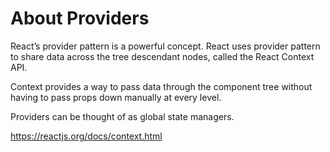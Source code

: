 # About Providers
React’s provider pattern is a powerful concept. React uses provider pattern to share data across the tree descendant
 nodes, called the React Context API.

Context provides a way to pass data through the component tree without having to pass props down manually at every level.

Providers can be thought of as global state managers.

https://reactjs.org/docs/context.html